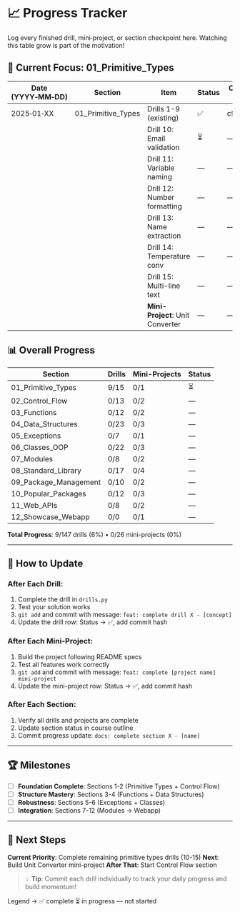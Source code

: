 # 📈 Progress Tracker

Log every finished drill, mini‑project, or section checkpoint here. Watching this table grow is part of the motivation!

## 🎯 **Current Focus: 01_Primitive_Types**

| Date (YYYY‑MM‑DD) | Section            | Item                             | Status | Commit Hash |
| ----------------- | ------------------ | -------------------------------- | ------ | ----------- |
| 2025‑01‑XX        | 01_Primitive_Types | Drills 1-9 (existing)            | ✅     | c9aa6d3     |
|                   |                    | Drill 10: Email validation       | ⏳     | —           |
|                   |                    | Drill 11: Variable naming        | —      | —           |
|                   |                    | Drill 12: Number formatting      | —      | —           |
|                   |                    | Drill 13: Name extraction        | —      | —           |
|                   |                    | Drill 14: Temperature conv       | —      | —           |
|                   |                    | Drill 15: Multi-line text        | —      | —           |
|                   |                    | **Mini-Project**: Unit Converter | —      | —           |

## 📊 **Overall Progress**

| Section               | Drills | Mini-Projects | Status |
| --------------------- | ------ | ------------- | ------ |
| 01_Primitive_Types    | 9/15   | 0/1           | ⏳     |
| 02_Control_Flow       | 0/13   | 0/2           | —      |
| 03_Functions          | 0/12   | 0/2           | —      |
| 04_Data_Structures    | 0/23   | 0/3           | —      |
| 05_Exceptions         | 0/7    | 0/1           | —      |
| 06_Classes_OOP        | 0/22   | 0/3           | —      |
| 07_Modules            | 0/8    | 0/2           | —      |
| 08_Standard_Library   | 0/17   | 0/4           | —      |
| 09_Package_Management | 0/10   | 0/2           | —      |
| 10_Popular_Packages   | 0/12   | 0/3           | —      |
| 11_Web_APIs           | 0/8    | 0/2           | —      |
| 12_Showcase_Webapp    | 0/0    | 0/1           | —      |

**Total Progress**: 9/147 drills (6%) • 0/26 mini-projects (0%)

---

## 📝 **How to Update**

### **After Each Drill**:

1. Complete the drill in `drills.py`
2. Test your solution works
3. `git add` and commit with message: `feat: complete drill X - [concept]`
4. Update the drill row: Status → ✅, add commit hash

### **After Each Mini-Project**:

1. Build the project following README specs
2. Test all features work correctly
3. `git add` and commit with message: `feat: complete [project name] mini-project`
4. Update the mini-project row: Status → ✅, add commit hash

### **After Each Section**:

1. Verify all drills and projects are complete
2. Update section status in course outline
3. Commit progress update: `docs: complete section X - [name]`

---

## 🏆 **Milestones**

- [ ] **Foundation Complete**: Sections 1-2 (Primitive Types + Control Flow)
- [ ] **Structure Mastery**: Sections 3-4 (Functions + Data Structures)
- [ ] **Robustness**: Sections 5-6 (Exceptions + Classes)
- [ ] **Integration**: Sections 7-12 (Modules → Webapp)

---

## 🎯 **Next Steps**

**Current Priority**: Complete remaining primitive types drills (10-15)
**Next**: Build Unit Converter mini-project
**After That**: Start Control Flow section

> 💡 **Tip**: Commit each drill individually to track your daily progress and build momentum!

Legend → ✅ complete ⏳ in progress — not started
